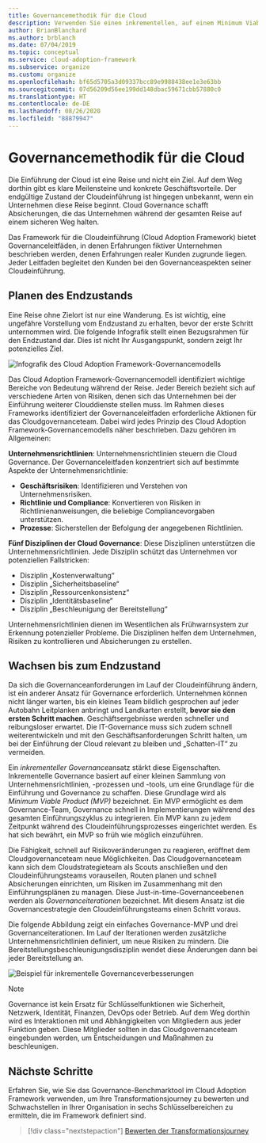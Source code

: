 ```yaml
---
title: Governancemethodik für die Cloud
description: Verwenden Sie einen inkrementellen, auf einem Minimum Viable Product (MVP) basierenden Governanceansatz, um Unternehmensrichtlinien zu unterstützen und eine schnelle Cloudeinführung zu ermöglichen.
author: BrianBlanchard
ms.author: brblanch
ms.date: 07/04/2019
ms.topic: conceptual
ms.service: cloud-adoption-framework
ms.subservice: organize
ms.custom: organize
ms.openlocfilehash: bf65d5705a3d09337bcc89e9988438ee1e3e63bb
ms.sourcegitcommit: 07d56209d56ee199dd148dbac59671cbb57880c0
ms.translationtype: HT
ms.contentlocale: de-DE
ms.lasthandoff: 08/26/2020
ms.locfileid: "88879947"
---
```

# <a name="govern-methodology-for-the-cloud"></a>Governancemethodik für die Cloud

Die Einführung der Cloud ist eine Reise und nicht ein Ziel. Auf dem Weg dorthin gibt es klare Meilensteine und konkrete Geschäftsvorteile. Der endgültige Zustand der Cloudeinführung ist hingegen unbekannt, wenn ein Unternehmen diese Reise beginnt. Cloud Governance schafft Absicherungen, die das Unternehmen während der gesamten Reise auf einem sicheren Weg halten.

Das Framework für die Cloudeinführung (Cloud Adoption Framework) bietet Governanceleitfäden, in denen Erfahrungen fiktiver Unternehmen beschrieben werden, denen Erfahrungen realer Kunden zugrunde liegen. Jeder Leitfaden begleitet den Kunden bei den Governanceaspekten seiner Cloudeinführung.

## <a name="envision-an-end-state"></a>Planen des Endzustands

Eine Reise ohne Zielort ist nur eine Wanderung. Es ist wichtig, eine ungefähre Vorstellung vom Endzustand zu erhalten, bevor der erste Schritt unternommen wird. Die folgende Infografik stellt einen Bezugsrahmen für den Endzustand dar. Dies ist nicht Ihr Ausgangspunkt, sondern zeigt Ihr potenzielles Ziel.

![Infografik des Cloud Adoption Framework-Governancemodells](../_images/operational-transformation-govern-large.png)

Das Cloud Adoption Framework-Governancemodell identifiziert wichtige Bereiche von Bedeutung während der Reise. Jeder Bereich bezieht sich auf verschiedene Arten von Risiken, denen sich das Unternehmen bei der Einführung weiterer Clouddienste stellen muss. Im Rahmen dieses Frameworks identifiziert der Governanceleitfaden erforderliche Aktionen für das Cloudgovernanceteam. Dabei wird jedes Prinzip des Cloud Adoption Framework-Governancemodells näher beschrieben. Dazu gehören im Allgemeinen:

**Unternehmensrichtlinien**: Unternehmensrichtlinien steuern die Cloud Governance. Der Governanceleitfaden konzentriert sich auf bestimmte Aspekte der Unternehmensrichtlinie:

- **Geschäftsrisiken**: Identifizieren und Verstehen von Unternehmensrisiken.
- **Richtlinie und Compliance**: Konvertieren von Risiken in Richtlinienanweisungen, die beliebige Compliancevorgaben unterstützen.
- **Prozesse**: Sicherstellen der Befolgung der angegebenen Richtlinien.

**Fünf Disziplinen der Cloud Governance**: Diese Disziplinen unterstützen die Unternehmensrichtlinien. Jede Disziplin schützt das Unternehmen vor potenziellen Fallstricken:

- Disziplin „Kostenverwaltung“
- Disziplin „Sicherheitsbaseline“
- Disziplin „Ressourcenkonsistenz“
- Disziplin „Identitätsbaseline“
- Disziplin „Beschleunigung der Bereitstellung“

Unternehmensrichtlinien dienen im Wesentlichen als Frühwarnsystem zur Erkennung potenzieller Probleme. Die Disziplinen helfen dem Unternehmen, Risiken zu kontrollieren und Absicherungen zu erstellen.

## <a name="grow-to-the-end-state"></a>Wachsen bis zum Endzustand

Da sich die Governanceanforderungen im Lauf der Cloudeinführung ändern, ist ein anderer Ansatz für Governance erforderlich. Unternehmen können nicht länger warten, bis ein kleines Team bildlich gesprochen auf jeder Autobahn Leitplanken anbringt und Landkarten erstellt, **bevor sie den ersten Schritt machen**. Geschäftsergebnisse werden schneller und reibungsloser erwartet. Die IT-Governance muss sich zudem schnell weiterentwickeln und mit den Geschäftsanforderungen Schritt halten, um bei der Einführung der Cloud relevant zu bleiben und „Schatten-IT“ zu vermeiden.

Ein *inkrementeller Governance*ansatz stärkt diese Eigenschaften. Inkrementelle Governance basiert auf einer kleinen Sammlung von Unternehmensrichtlinien, -prozessen und -tools, um eine Grundlage für die Einführung und Governance zu schaffen. Diese Grundlage wird als *Minimum Viable Product (MVP)* bezeichnet. Ein MVP ermöglicht es dem Governance-Team, Governance schnell in Implementierungen während des gesamten Einführungszyklus zu integrieren. Ein MVP kann zu jedem Zeitpunkt während des Cloudeinführungsprozesses eingerichtet werden. Es hat sich bewährt, ein MVP so früh wie möglich einzuführen.

Die Fähigkeit, schnell auf Risikoveränderungen zu reagieren, eröffnet dem Cloudgovernanceteam neue Möglichkeiten. Das Cloudgovernanceteam kann sich dem Cloudstrategieteam als Scouts anschließen und den Cloudeinführungsteams vorauseilen, Routen planen und schnell Absicherungen einrichten, um Risiken im Zusammenhang mit den Einführungsplänen zu managen. Diese Just-in-time-Governanceebenen werden als *Governanceiterationen* bezeichnet. Mit diesem Ansatz ist die Governancestrategie den Cloudeinführungsteams einen Schritt voraus.

Die folgende Abbildung zeigt ein einfaches Governance-MVP und drei Governanceiterationen. Im Lauf der Iterationen werden zusätzliche Unternehmensrichtlinien definiert, um neue Risiken zu mindern. Die Bereitstellungsbeschleunigungsdisziplin wendet diese Änderungen dann bei jeder Bereitstellung an.

![Beispiel für inkrementelle Governanceverbesserungen](../_images/govern/incremental-governance-example.png)

> [!NOTE]
> Governance ist kein Ersatz für Schlüsselfunktionen wie Sicherheit, Netzwerk, Identität, Finanzen, DevOps oder Betrieb. Auf dem Weg dorthin wird es Interaktionen mit und Abhängigkeiten von Mitgliedern aus jeder Funktion geben. Diese Mitglieder sollten in das Cloudgovernanceteam eingebunden werden, um Entscheidungen und Maßnahmen zu beschleunigen.

## <a name="next-steps"></a>Nächste Schritte

Erfahren Sie, wie Sie das Governance-Benchmarktool im Cloud Adoption Framework verwenden, um Ihre Transformationsjourney zu bewerten und Schwachstellen in Ihrer Organisation in sechs Schlüsselbereichen zu ermitteln, die im Framework definiert sind.

> [!div class="nextstepaction"]
> [Bewerten der Transformationsjourney](./benchmark.md)
